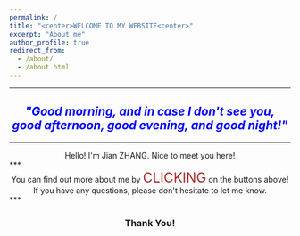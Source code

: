 ```yaml
---
permalink: /
title: "<center>WELCOME TO MY WEBSITE<center>"
excerpt: "About me"
author_profile: true
redirect_from:
  - /about/
  - /about.html
---
```





***
## _<center><font color="blue">"Good morning, and in case I don't see you, good afternoon, good evening, and good night!"</font></center>_ ##               
***

<center>Hello! I'm Jian ZHANG. Nice to meet you here!</center>  
***    
<center>You can find out more about me by <font color="brown"><font size="5">CLICKING</font></font> on the buttons above!</center>
<center>If you have any questions, please don't hesitate to let me know.</center>   
***        





### <center>Thank You!</center> ###
